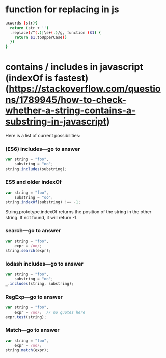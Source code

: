# function for replacing in js
~~~bash
ucwords (str){
  return (str + '')
  .replace(/^(.)|\s+(.)/g, function ($1) {
    return $1.toUpperCase()
  })
}
~~~

# contains / includes in javascript (indexOf is fastest) (https://stackoverflow.com/questions/1789945/how-to-check-whether-a-string-contains-a-substring-in-javascript)

Here is a list of current possibilities:

### (ES6) includes—go to answer

~~~js
var string = "foo",
    substring = "oo";
string.includes(substring);
~~~

### ES5 and older indexOf

~~~js
var string = "foo",
    substring = "oo";
string.indexOf(substring) !== -1;
~~~

String.prototype.indexOf returns the position of the string in the other string. If not found, it will return -1.

### search—go to answer

~~~js
var string = "foo",
    expr = /oo/;
string.search(expr);
~~~

### lodash includes—go to answer
~~~js
var string = "foo",
    substring = "oo";
_.includes(string, substring);
~~~

### RegExp—go to answer

~~~js
var string = "foo",
    expr = /oo/;  // no quotes here
expr.test(string);
~~~

### Match—go to answer

~~~js
var string = "foo",
    expr = /oo/;
string.match(expr);
~~~
